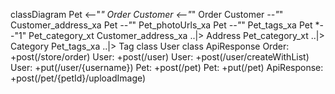 classDiagram
  Pet <--"*" Order
  Customer <--"*" Order
  Customer *--"*" Customer_address_xa
  Pet *--"*" Pet_photoUrls_xa
  Pet *--"*" Pet_tags_xa
  Pet *--"1" Pet_category_xt
  Customer_address_xa ..|> Address
  Pet_category_xt ..|> Category
  Pet_tags_xa ..|> Tag
  class User
  class ApiResponse
  Order: +post(/store/order)
  User: +post(/user)
  User: +post(/user/createWithList)
  User: +put(/user/{username})
  Pet: +post(/pet)
  Pet: +put(/pet)
  ApiResponse: +post(/pet/{petId}/uploadImage)